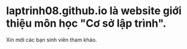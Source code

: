 # laptrinh08.github.io là website giới thiệu môn học "Cơ sở lập trình".
Xin mời các bạn sinh viên tham khảo.
